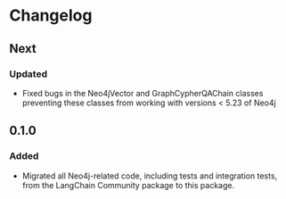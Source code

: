 # Changelog

## Next

### Updated
- Fixed bugs in the Neo4jVector and GraphCypherQAChain classes preventing these classes from working with versions < 5.23 of Neo4j

## 0.1.0

### Added

- Migrated all Neo4j-related code, including tests and integration tests, from the LangChain Community package to this package.
